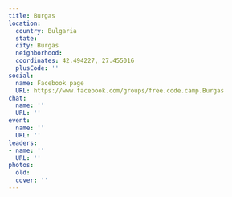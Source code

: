 ```yaml
---
title: Burgas
location:
  country: Bulgaria
  state: 
  city: Burgas
  neighborhood: 
  coordinates: 42.494227, 27.455016
  plusCode: ''
social:
  name: Facebook page
  URL: https://www.facebook.com/groups/free.code.camp.Burgas
chat:
  name: ''
  URL: ''
event:
  name: ''
  URL: ''
leaders:
- name: ''
  URL: ''
photos:
  old: 
  cover: ''
---
```

